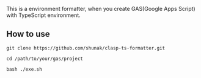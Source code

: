 This is a environment formatter, when you create GAS(Google Apps Script) with TypeScript environment. <br>

## How to use

```
git clone https://github.com/shunak/clasp-ts-formatter.git
```
```
cd /path/to/your/gas/project
```
```
bash ./exe.sh
```

